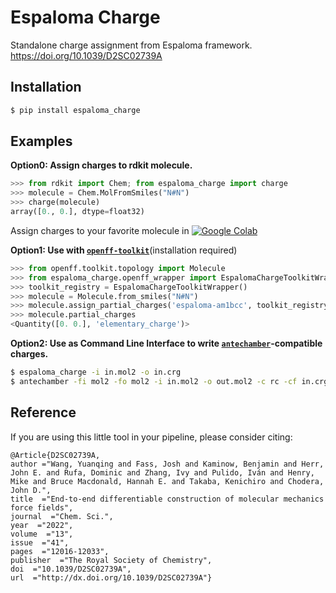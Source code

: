 Espaloma Charge
=======

Standalone charge assignment from Espaloma framework. https://doi.org/10.1039/D2SC02739A

## Installation

```bash
$ pip install espaloma_charge
```

## Examples
**Option0: Assign charges to rdkit molecule.**

```python
>>> from rdkit import Chem; from espaloma_charge import charge
>>> molecule = Chem.MolFromSmiles("N#N")
>>> charge(molecule)
array([0., 0.], dtype=float32)

```

Assign charges to your favorite molecule in 
[![Google Colab](https://colab.research.google.com/assets/colab-badge.svg)](https://colab.research.google.com/drive/1e14EkNyidPI0wXBGcewh9m9LC1imSRWZ?usp=sharing)


**Option1: Use with [`openff-toolkit`](https://github.com/openforcefield/openff-toolkit)**(installation required)

```python
>>> from openff.toolkit.topology import Molecule
>>> from espaloma_charge.openff_wrapper import EspalomaChargeToolkitWrapper
>>> toolkit_registry = EspalomaChargeToolkitWrapper()
>>> molecule = Molecule.from_smiles("N#N")
>>> molecule.assign_partial_charges('espaloma-am1bcc', toolkit_registry=toolkit_registry)
>>> molecule.partial_charges
<Quantity([0. 0.], 'elementary_charge')>
```

**Option2: Use as Command Line Interface to write [`antechamber`](http://ambermd.org/antechamber/ac.html)-compatible charges.**
```bash
$ espaloma_charge -i in.mol2 -o in.crg
$ antechamber -fi mol2 -fo mol2 -i in.mol2 -o out.mol2 -c rc -cf in.crg 
```

## Reference
If you are using this little tool in your pipeline, please consider citing:

```
@Article{D2SC02739A,
author ="Wang, Yuanqing and Fass, Josh and Kaminow, Benjamin and Herr, John E. and Rufa, Dominic and Zhang, Ivy and Pulido, Iván and Henry, Mike and Bruce Macdonald, Hannah E. and Takaba, Kenichiro and Chodera, John D.",
title  ="End-to-end differentiable construction of molecular mechanics force fields",
journal  ="Chem. Sci.",
year  ="2022",
volume  ="13",
issue  ="41",
pages  ="12016-12033",
publisher  ="The Royal Society of Chemistry",
doi  ="10.1039/D2SC02739A",
url  ="http://dx.doi.org/10.1039/D2SC02739A"}

```
